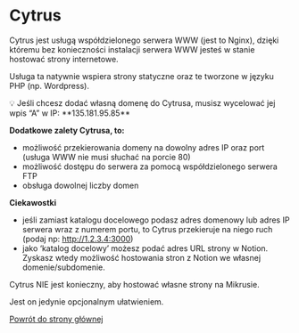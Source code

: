 # Cytrus

Cytrus jest usługą współdzielonego serwera WWW (jest to Nginx), dzięki któremu bez konieczności instalacji serwera WWW jesteś w stanie hostować strony internetowe.

Usługa ta natywnie wspiera strony statyczne oraz te tworzone w języku PHP (np. Wordpress).

<aside>
💡 Jeśli chcesz dodać własną domenę do Cytrusa, musisz wycelować jej wpis “A” w IP:
**135.181.95.85**

</aside>

**Dodatkowe zalety Cytrusa, to:**

- możliwość przekierowania domeny na dowolny adres IP oraz port (usługa WWW nie musi słuchać na porcie 80)
- możliwość dostępu do serwera za pomocą współdzielonego serwera FTP
- obsługa dowolnej liczby domen

**Ciekawostki**

- jeśli zamiast katalogu docelowego podasz adres domenowy lub adres IP serwera wraz z numerem portu, to Cytrus przekieruje na niego ruch (podaj np: http://1.2.3.4:3000)
- jako ‘katalog docelowy’ możesz podać adres URL strony w Notion. Zyskasz wtedy możliwość hostowania stron z Notion we własnej domenie/subdomenie.

Cytrus NIE jest konieczny, aby hostować własne strony na Mikrusie.

Jest on jedynie opcjonalnym ułatwieniem.

[Powrót do strony głównej](/)